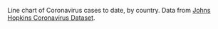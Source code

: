 Line chart of Coronavirus cases to date, by country. Data from [Johns Hopkins Coronavirus Dataset](https://github.com/CSSEGISandData/COVID-19).
